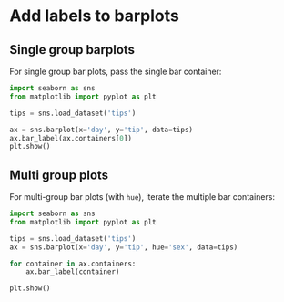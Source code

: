 # Add labels to barplots

## Single group barplots

For single group bar plots, pass the single bar container:

```python
import seaborn as sns
from matplotlib import pyplot as plt

tips = sns.load_dataset('tips')

ax = sns.barplot(x='day', y='tip', data=tips)
ax.bar_label(ax.containers[0])
plt.show()
```

## Multi group plots

For multi-group bar plots (with `hue`), iterate the multiple bar containers:

```python
import seaborn as sns
from matplotlib import pyplot as plt

tips = sns.load_dataset('tips')
ax = sns.barplot(x='day', y='tip', hue='sex', data=tips)

for container in ax.containers:
    ax.bar_label(container)

plt.show()
```
